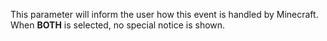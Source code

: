 This parameter will inform the user how this event is handled by Minecraft.
When **BOTH** is selected, no special notice is shown.